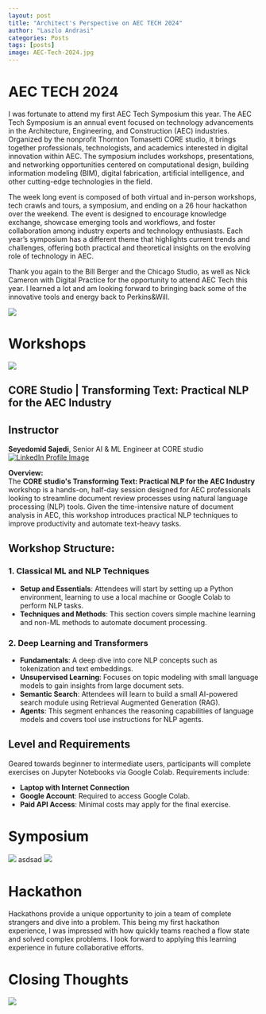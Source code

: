 ```yaml
---
layout: post
title: "Architect's Perspective on AEC TECH 2024"
author: "Laszlo Andrasi"
categories: Posts
tags: [posts]
image: AEC-Tech-2024.jpg
---
```


# AEC TECH 2024

I was fortunate to attend my first AEC Tech Symposium this year. The AEC Tech Symposium is an annual event focused on technology advancements in the Architecture, Engineering, and Construction (AEC) industries. Organized by the nonprofit Thornton Tomasetti CORE studio, it brings together professionals, technologists, and academics interested in digital innovation within AEC. The symposium includes workshops, presentations, and networking opportunities centered on computational design, building information modeling (BIM), digital fabrication, artificial intelligence, and other cutting-edge technologies in the field. 

The week long event is composed of both virtual and in-person workshops, tech crawls and tours, a symposium, and ending on a 26 hour hackathon over the weekend. The event is designed to encourage knowledge exchange, showcase emerging tools and workflows, and foster collaboration among industry experts and technology enthusiasts. Each year’s symposium has a different theme that highlights current trends and challenges, offering both practical and theoretical insights on the evolving role of technology in AEC.

Thank you again to the Bill Berger and the Chicago Studio, as well as Nick Cameron with Digital Practice for the opportunity to attend AEC Tech this year. I learned a lot and am looking forward to bringing back some of the innovative tools and energy back to Perkins&Will.

<img src="https://laz-ap.github.io/thoughts/assets/img/AEC Tech - Event Image.png">

# Workshops

<img src="https://laz-ap.github.io/thoughts/assets/img/In person workshop.png">

## CORE Studio | Transforming Text: Practical NLP for the AEC Industry

## Instructor
**Seyedomid Sajedi**, Senior AI & ML Engineer at CORE studio
[![LinkedIn Profile Image](https://laz-ap.github.io/thoughts/assets/img/Omid+Sajedi.jpg)](https://www.linkedin.com/in/seyedomid-sajedi-263b703a/)

**Overview:**  
The **CORE studio's Transforming Text: Practical NLP for the AEC Industry** workshop is a hands-on, half-day session designed for AEC professionals looking to streamline document review processes using natural language processing (NLP) tools. Given the time-intensive nature of document analysis in AEC, this workshop introduces practical NLP techniques to improve productivity and automate text-heavy tasks.

## Workshop Structure:

### 1. Classical ML and NLP Techniques
   - **Setup and Essentials**: Attendees will start by setting up a Python environment, learning to use a local machine or Google Colab to perform NLP tasks.
   - **Techniques and Methods**: This section covers simple machine learning and non-ML methods to automate document processing.

### 2. Deep Learning and Transformers
   - **Fundamentals**: A deep dive into core NLP concepts such as tokenization and text embeddings.
   - **Unsupervised Learning**: Focuses on topic modeling with small language models to gain insights from large document sets.
   - **Semantic Search**: Attendees will learn to build a small AI-powered search module using Retrieval Augmented Generation (RAG).
   - **Agents**: This segment enhances the reasoning capabilities of language models and covers tool use instructions for NLP agents.

## Level and Requirements
Geared towards beginner to intermediate users, participants will complete exercises on Jupyter Notebooks via Google Colab. Requirements include:
   - **Laptop with Internet Connection**
   - **Google Account**: Required to access Google Colab.
   - **Paid API Access**: Minimal costs may apply for the final exercise.






# Symposium

<img src="https://laz-ap.github.io/thoughts/assets/img/Symposium">
asdsad
<img src="https://laz-ap.github.io/thoughts/assets/img/PW_AEC Symposium.jpg">

# Hackathon

Hackathons provide a unique opportunity to join a team of complete strangers and dive into a problem. This being my first hackathon experience, I was impressed with how quickly teams reached a flow state and solved complex problems. I look forward to applying this learning experience in future collaborative efforts.

# Closing Thoughts

<img src="https://laz-ap.github.io/thoughts/assets/img/PW_AEC Symposium.jpg">
